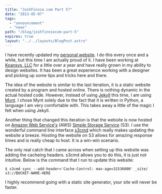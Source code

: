 ```yaml
---
title: "JoshFinnie.com Part 5?"
date: "2013-05-07"
tags:
  - "announcement"
  - "news"
path: "/blog/joshfinniecom-part-5"
expires: true
layout: "../../layouts/BlogPost.astro"
---
```


I have recently updated my [personal website][1]. I do this every once and a while, but this time I am actually proud of it. I have been working at [Koansys, LLC][2] for a little over a year and have really grown in my ability to design websites. It has been a great experience working with a designer and picking up some tips and tricks here and there.

The idea of the website is similar to the last iteration, it is a static website created by a program and hosted online. There is nothing dynamic in the actual hosted code. However, instead of using [Jekyll][3] this time, I am using [Mynt][4]. I chose Mynt solely due to the fact that it is written in Python, a language I am very comfortable with. This takes away a little of the magic I felt when using Jekyll.

Another thing that changed this iteration is that the website is now hosted on [Amazon Web Service's][5] (AWS) [Simple Storage Service][6] (S3). I use the wonderful command line interface [s3cmd][7] which really makes updating the website a breeze. Hosting the website on S3 allows for amazing response times and is really cheap to host. It is a win-win scenario.

The only real catch that I came across when setting up this website was adding the cacheing headers. s3cmd allows you to do this, it is just not intuitive. Below is the command that I run to update this website:

    $ s3cmd sync --add-header='Cache-Control: max-age=31536000' _site/ s3://BUCKET-NAME-HERE

I highly recommend going with a static site generator, your site will never be faster.

[1]: http://www.joshfinnie.com/
[2]: http://koansys.com/
[3]: http://jekyllrb.com/
[4]: http://mynt.mirroredwhite.com/
[5]: https://aws.amazon.com/
[6]: http://aws.amazon.com/s3/
[7]: http://s3tools.org/
